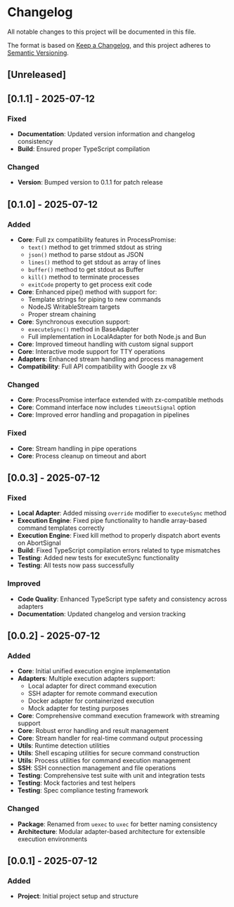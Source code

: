 # Changelog

All notable changes to this project will be documented in this file.

The format is based on [Keep a Changelog](https://keepachangelog.com/en/1.0.0/),
and this project adheres to [Semantic Versioning](https://semver.org/spec/v2.0.0.html).

## [Unreleased]

## [0.1.1] - 2025-07-12

### Fixed
- **Documentation**: Updated version information and changelog consistency
- **Build**: Ensured proper TypeScript compilation

### Changed
- **Version**: Bumped version to 0.1.1 for patch release

## [0.1.0] - 2025-07-12

### Added
- **Core**: Full zx compatibility features in ProcessPromise:
  - `text()` method to get trimmed stdout as string
  - `json()` method to parse stdout as JSON
  - `lines()` method to get stdout as array of lines
  - `buffer()` method to get stdout as Buffer
  - `kill()` method to terminate processes
  - `exitCode` property to get process exit code
- **Core**: Enhanced pipe() method with support for:
  - Template strings for piping to new commands
  - NodeJS WritableStream targets
  - Proper stream chaining
- **Core**: Synchronous execution support:
  - `executeSync()` method in BaseAdapter
  - Full implementation in LocalAdapter for both Node.js and Bun
- **Core**: Improved timeout handling with custom signal support
- **Core**: Interactive mode support for TTY operations
- **Adapters**: Enhanced stream handling and process management
- **Compatibility**: Full API compatibility with Google zx v8

### Changed
- **Core**: ProcessPromise interface extended with zx-compatible methods
- **Core**: Command interface now includes `timeoutSignal` option
- **Core**: Improved error handling and propagation in pipelines

### Fixed
- **Core**: Stream handling in pipe operations
- **Core**: Process cleanup on timeout and abort

## [0.0.3] - 2025-07-12

### Fixed
- **Local Adapter**: Added missing `override` modifier to `executeSync` method
- **Execution Engine**: Fixed pipe functionality to handle array-based command templates correctly
- **Execution Engine**: Fixed kill method to properly dispatch abort events on AbortSignal
- **Build**: Fixed TypeScript compilation errors related to type mismatches
- **Testing**: Added new tests for executeSync functionality
- **Testing**: All tests now pass successfully

### Improved
- **Code Quality**: Enhanced TypeScript type safety and consistency across adapters
- **Documentation**: Updated changelog and version tracking

## [0.0.2] - 2025-07-12

### Added
- **Core**: Initial unified execution engine implementation
- **Adapters**: Multiple execution adapters support:
  - Local adapter for direct command execution
  - SSH adapter for remote command execution
  - Docker adapter for containerized execution
  - Mock adapter for testing purposes
- **Core**: Comprehensive command execution framework with streaming support
- **Core**: Robust error handling and result management
- **Core**: Stream handler for real-time command output processing
- **Utils**: Runtime detection utilities
- **Utils**: Shell escaping utilities for secure command construction
- **Utils**: Process utilities for command execution management
- **SSH**: SSH connection management and file operations
- **Testing**: Comprehensive test suite with unit and integration tests
- **Testing**: Mock factories and test helpers
- **Testing**: Spec compliance testing framework

### Changed
- **Package**: Renamed from `uexec` to `uxec` for better naming consistency
- **Architecture**: Modular adapter-based architecture for extensible execution environments

## [0.0.1] - 2025-07-12

### Added
- **Project**: Initial project setup and structure